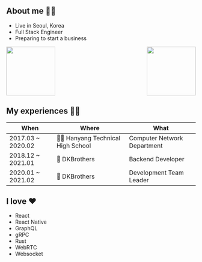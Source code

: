 ## About me 🙋‍♂️
* Live in Seoul, Korea
* Full Stack Engineer
* Preparing to start a business

<img height="130px" src="https://github-readme-stats.vercel.app/api/top-langs/?username=kentakang&langs_count=10&layout=compact"><img align="right" height="130px" src="https://github-readme-solvedac.hyp3rflow.vercel.app/api/?handle=kentakang">

## My experiences 🧑‍💻

| When | Where | What |
| ---- | ----- | ---- |
| 2017.03 ~ 2020.02 | 🧑‍🎓 Hanyang Technical High School | Computer Network Department |
| 2018.12 ~ 2021.01 | 🏢 DKBrothers | Backend Developer |
| 2020.01 ~ 2021.02 | 🏢 DKBrothers | Development Team Leader |

## I love ❤️
* React
* React Native
* GraphQL
* gRPC
* Rust
* WebRTC
* Websocket

